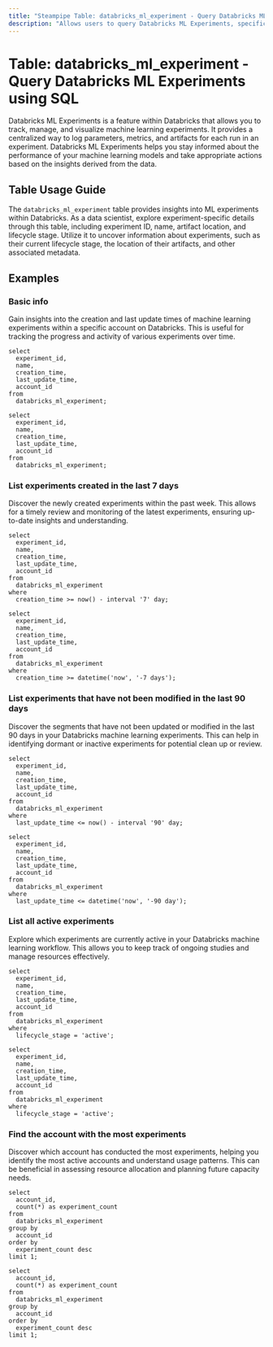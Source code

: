 ```yaml
---
title: "Steampipe Table: databricks_ml_experiment - Query Databricks ML Experiments using SQL"
description: "Allows users to query Databricks ML Experiments, specifically retrieving information about each experiment such as its ID, name, artifact location, and lifecycle stage."
---
```


# Table: databricks_ml_experiment - Query Databricks ML Experiments using SQL

Databricks ML Experiments is a feature within Databricks that allows you to track, manage, and visualize machine learning experiments. It provides a centralized way to log parameters, metrics, and artifacts for each run in an experiment. Databricks ML Experiments helps you stay informed about the performance of your machine learning models and take appropriate actions based on the insights derived from the data.

## Table Usage Guide

The `databricks_ml_experiment` table provides insights into ML experiments within Databricks. As a data scientist, explore experiment-specific details through this table, including experiment ID, name, artifact location, and lifecycle stage. Utilize it to uncover information about experiments, such as their current lifecycle stage, the location of their artifacts, and other associated metadata.

## Examples

### Basic info
Gain insights into the creation and last update times of machine learning experiments within a specific account on Databricks. This is useful for tracking the progress and activity of various experiments over time.

```sql+postgres
select
  experiment_id,
  name,
  creation_time,
  last_update_time,
  account_id
from
  databricks_ml_experiment;
```

```sql+sqlite
select
  experiment_id,
  name,
  creation_time,
  last_update_time,
  account_id
from
  databricks_ml_experiment;
```

### List experiments created in the last 7 days
Discover the newly created experiments within the past week. This allows for a timely review and monitoring of the latest experiments, ensuring up-to-date insights and understanding.

```sql+postgres
select
  experiment_id,
  name,
  creation_time,
  last_update_time,
  account_id
from
  databricks_ml_experiment
where
  creation_time >= now() - interval '7' day;
```

```sql+sqlite
select
  experiment_id,
  name,
  creation_time,
  last_update_time,
  account_id
from
  databricks_ml_experiment
where
  creation_time >= datetime('now', '-7 days');
```

### List experiments that have not been modified in the last 90 days
Discover the segments that have not been updated or modified in the last 90 days in your Databricks machine learning experiments. This can help in identifying dormant or inactive experiments for potential clean up or review.

```sql+postgres
select
  experiment_id,
  name,
  creation_time,
  last_update_time,
  account_id
from
  databricks_ml_experiment
where
  last_update_time <= now() - interval '90' day;
```

```sql+sqlite
select
  experiment_id,
  name,
  creation_time,
  last_update_time,
  account_id
from
  databricks_ml_experiment
where
  last_update_time <= datetime('now', '-90 day');
```

### List all active experiments
Explore which experiments are currently active in your Databricks machine learning workflow. This allows you to keep track of ongoing studies and manage resources effectively.

```sql+postgres
select
  experiment_id,
  name,
  creation_time,
  last_update_time,
  account_id
from
  databricks_ml_experiment
where
  lifecycle_stage = 'active';
```

```sql+sqlite
select
  experiment_id,
  name,
  creation_time,
  last_update_time,
  account_id
from
  databricks_ml_experiment
where
  lifecycle_stage = 'active';
```

### Find the account with the most experiments
Discover which account has conducted the most experiments, helping you identify the most active accounts and understand usage patterns. This can be beneficial in assessing resource allocation and planning future capacity needs.

```sql+postgres
select
  account_id,
  count(*) as experiment_count
from
  databricks_ml_experiment
group by
  account_id
order by
  experiment_count desc
limit 1;
```

```sql+sqlite
select
  account_id,
  count(*) as experiment_count
from
  databricks_ml_experiment
group by
  account_id
order by
  experiment_count desc
limit 1;
```